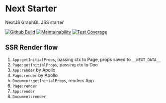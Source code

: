 # Next Starter

NextJS GraphQL JSS starter

[![Github Build][github-image]][github-url]
[![Maintainability][codeclimate-maintainability-image]][codeclimate-maintainability-url]
[![Test Coverage][codeclimate-test_coverage-image]][codeclimate-test_coverage-url]

## SSR Render flow

1. `App:getInitialProps`, passing ctx to Page, props saved to `__NEXT_DATA__`
2. `Page:getInitialProps`, passing ctx to Doc
3. `App:render` by Apollo
4. `Page:render` by Apollo
5. `Document:getInitialProps`, renders App
6. `Page:render`
7. `App:render`
8. `Document:render`


[github-url]: https://github.com/3axap4eHko/next-starter/actions?query=workflow%3A%22Build+and+Publish%22
[github-image]: https://github.com/3axap4eHko/next-starter/workflows/Build%20and%20Publish/badge.svg

[codeclimate-maintainability-url]: https://codeclimate.com/repos/ID/maintainability
[codeclimate-maintainability-image]: https://api.codeclimate.com/v1/badges/ID/maintainability
[codeclimate-test_coverage-url]: https://codeclimate.com/repos/ID/test_coverage
[codeclimate-test_coverage-image]: https://api.codeclimate.com/v1/badges/ID/test_coverage
